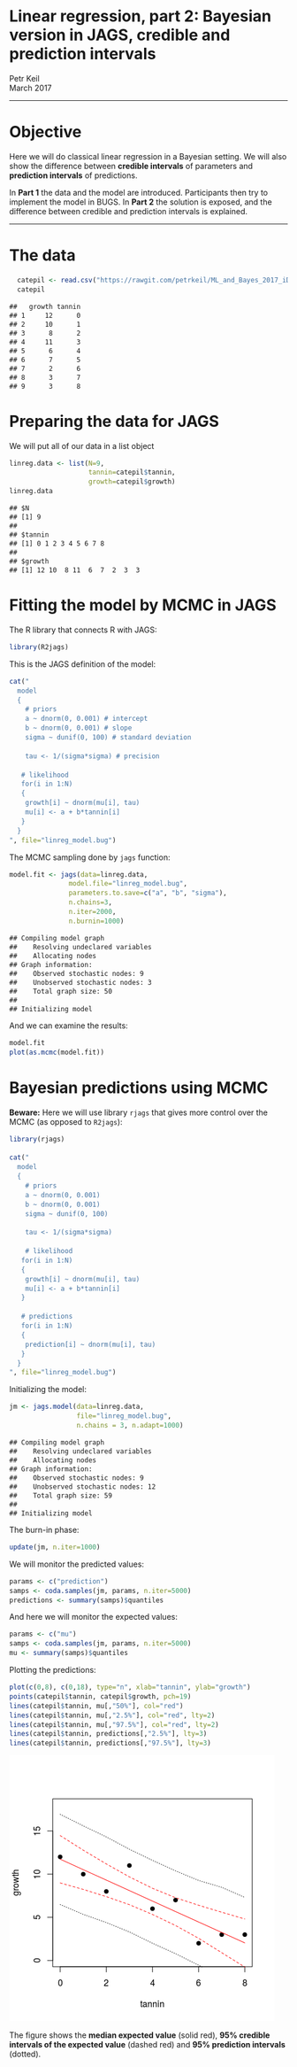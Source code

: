 # Linear regression, **part 2**: Bayesian version in JAGS, credible and prediction intervals
Petr Keil  
March 2017  

***

# Objective

Here we will do classical linear regression in a Bayesian setting. We will also show the difference between **credible intervals** of parameters and  **prediction intervals** of predictions.

In **Part 1** the data and the model are introduced. Participants then try to implement the model in BUGS. In **Part 2** the solution is exposed, and the difference between credible and prediction intervals is explained.

***

# The data


```r
  catepil <- read.csv("https://rawgit.com/petrkeil/ML_and_Bayes_2017_iDiv/master/Linear%20Regression/catepilar_data.csv")
  catepil
```

```
##   growth tannin
## 1     12      0
## 2     10      1
## 3      8      2
## 4     11      3
## 5      6      4
## 6      7      5
## 7      2      6
## 8      3      7
## 9      3      8
```

# Preparing the data for JAGS

We will put all of our data in a list object


```r
linreg.data <- list(N=9,
                    tannin=catepil$tannin,
                    growth=catepil$growth)
linreg.data
```

```
## $N
## [1] 9
## 
## $tannin
## [1] 0 1 2 3 4 5 6 7 8
## 
## $growth
## [1] 12 10  8 11  6  7  2  3  3
```

# Fitting the model by MCMC in JAGS

The R library that connects R with JAGS:


```r
library(R2jags)
```

This is the JAGS definition of the model:


```r
cat("
  model
  {
    # priors
    a ~ dnorm(0, 0.001) # intercept
    b ~ dnorm(0, 0.001) # slope
    sigma ~ dunif(0, 100) # standard deviation
  
    tau <- 1/(sigma*sigma) # precision
    
   # likelihood
   for(i in 1:N)
   {
    growth[i] ~ dnorm(mu[i], tau)
    mu[i] <- a + b*tannin[i]
   }
  }
", file="linreg_model.bug")
```

The MCMC sampling done by ```jags``` function:


```r
model.fit <- jags(data=linreg.data, 
               model.file="linreg_model.bug",
               parameters.to.save=c("a", "b", "sigma"),
               n.chains=3,
               n.iter=2000,
               n.burnin=1000)
```

```
## Compiling model graph
##    Resolving undeclared variables
##    Allocating nodes
## Graph information:
##    Observed stochastic nodes: 9
##    Unobserved stochastic nodes: 3
##    Total graph size: 50
## 
## Initializing model
```

And we can examine the results:


```r
model.fit
plot(as.mcmc(model.fit))
```

# Bayesian predictions using MCMC

**Beware:** Here we will use library ```rjags``` that gives more control over the MCMC (as opposed to ```R2jags```):


```r
library(rjags)

cat("
  model
  {
    # priors
    a ~ dnorm(0, 0.001)
    b ~ dnorm(0, 0.001)
    sigma ~ dunif(0, 100)
  
    tau <- 1/(sigma*sigma)
    
    # likelihood
   for(i in 1:N)
   {
    growth[i] ~ dnorm(mu[i], tau)
    mu[i] <- a + b*tannin[i]
   }
  
   # predictions
   for(i in 1:N)
   {
    prediction[i] ~ dnorm(mu[i], tau) 
   }
  }
", file="linreg_model.bug")
```

Initializing the model:


```r
jm <- jags.model(data=linreg.data, 
                 file="linreg_model.bug",
                 n.chains = 3, n.adapt=1000)
```

```
## Compiling model graph
##    Resolving undeclared variables
##    Allocating nodes
## Graph information:
##    Observed stochastic nodes: 9
##    Unobserved stochastic nodes: 12
##    Total graph size: 59
## 
## Initializing model
```

The burn-in phase:


```r
update(jm, n.iter=1000)
```

We will monitor the predicted values:


```r
params <- c("prediction")
samps <- coda.samples(jm, params, n.iter=5000)     
predictions <- summary(samps)$quantiles
```

And here we will monitor the expected values:


```r
params <- c("mu")
samps <- coda.samples(jm, params, n.iter=5000)     
mu <- summary(samps)$quantiles
```

Plotting the predictions:


```r
plot(c(0,8), c(0,18), type="n", xlab="tannin", ylab="growth")
points(catepil$tannin, catepil$growth, pch=19)
lines(catepil$tannin, mu[,"50%"], col="red")
lines(catepil$tannin, mu[,"2.5%"], col="red", lty=2)
lines(catepil$tannin, mu[,"97.5%"], col="red", lty=2)
lines(catepil$tannin, predictions[,"2.5%"], lty=3)
lines(catepil$tannin, predictions[,"97.5%"], lty=3)
```

![](linear_regression_part2_JAGS_files/figure-html/unnamed-chunk-12-1.png)<!-- -->

The figure shows the **median expected value** (solid red), **95% credible intervals of the expected value** (dashed red) and **95% prediction intervals** (dotted). 




